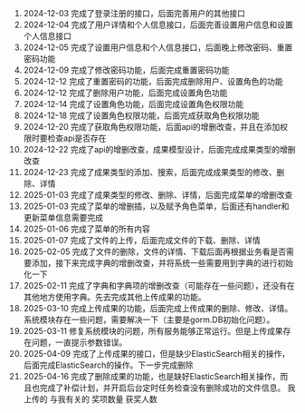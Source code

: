 1. 2024-12-03 完成了登录注册的接口，后面完善用户的其他接口
2. 2024-12-04 完成了用户详情和个人信息接口，后面完善设置用户信息和设置个人信息接口
3. 2024-12-05 完成了设置用户信息和个人信息接口，后面晚上修改密码、重置密码功能
4. 2024-12-09 完成了修改密码功能，后面完成重置密码功能
5. 2024-12-12 完成了重置密码的功能，后面完成删除用户、设置角色的功能
6. 2024-12-12 完成了删除用户功能，后面完成设置角色功能
7. 2024-12-14 完成了设置角色功能，后面完成设置角色权限功能
8. 2024-12-18 完成了设置角色权限功能，后面完成获取角色权限功能
9. 2024-12-20 完成了获取角色权限功能，后面api的增删改查，并且在添加权限时要检查api是否存在
10. 2024-12-22 完成了api的增删改查，成果模型设计，后面完成成果类型的增删改查
11. 2024-12-23 完成了成果类型的添加、搜索，后面完成成果类型的修改、删除、详情
12. 2025-01-03 完成了成果类型的修改、删除、详情，后面完成菜单的增删改查
13. 2025-01-03 完成了菜单的增删插，以及赋予角色菜单，后面还有handler和更新菜单信息需要完成
14. 2025-01-06 完成了菜单的所有内容
15. 2025-01-07 完成了文件的上传，后面完成文件的下载、删除、详情
16. 2025-02-05 完成了文件的删除，文件的详情、下载后面再根据业务看是否需要添加，接下来完成字典的增删改查，并将系统一些需要用到字典的进行初始化一下
17. 2025-02-11 完成了字典和字典项的增删改查（可能存在一些问题），还没有在其他地方使用字典。先去完成其他上传成果的功能。
18. 2025-03-10 完成上传成果的功能，后面完成上传成果的删除、修改、详情。系统模块存在一些问题，需要解决一下（主要是gorm.DB初始化问题）。
19. 2025-03-11 修复系统模块的问题，所有服务能够正常运行。但是上传成果存在问题，一直提示参数错误。
20. 2025-04-09 完成了上传成果的接口，但是缺少ElasticSearch相关的操作，后面完成ElasticSearch的操作。下一步完成删除
21. 2025-04-16 完成了删除成果的功能，也是缺好ElasticSearch相关操作，而且也完成了补偿计划，并开启后台定时任务检查没有删除成功的文件信息。
我上传的    与我有关的
奖项数量    获奖人数